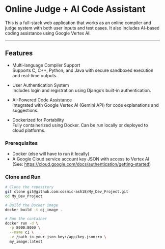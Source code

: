 # Online Judge + AI Code Assistant

This is a full-stack web application that works as an online compiler and judge system with both user inputs and test cases. It also includes AI-based coding assistance using Google Vertex AI.

---

## Features

- Multi-language Compiler Support  
  Supports C, C++, Python, and Java with secure sandboxed execution and real-time outputs.

- User Authentication System  
  Includes login and registration using Django’s built-in authentication.

- AI-Powered Code Assistance  
  Integrated with Google Vertex AI (Gemini API) for code explanations and suggestions.

- Dockerized for Portability  
  Fully containerized using Docker. Can be run locally or deployed to cloud platforms.

### Prerequisites

- Docker  (else will have to run it locally)
- A Google Cloud service account key JSON with access to Vertex AI  
  (See: https://cloud.google.com/docs/authentication/getting-started)

### Clone and Run

```bash
# Clone the repository
git clone git@github.com:cosmic-ash18/My_Dev_Project.git
cd My_Dev_Project

# Build the Docker image
docker build -t oj_image .

# Run the container
docker run -d \
  -p 8000:8000 \
  --name c1 \
  -v /path-to-your-json-key:/app/key.json:ro \
  my_image:latest

